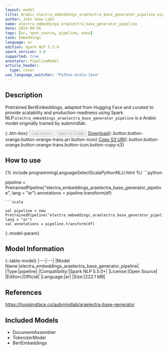 ```yaml
---
layout: model
title: Arabic electra_embeddings_araelectra_base_generator_pipeline pipeline BertEmbeddings from aubmindlab
author: John Snow Labs
name: electra_embeddings_araelectra_base_generator_pipeline
date: 2024-09-05
tags: [ar, open_source, pipeline, onnx]
task: Embeddings
language: ar
edition: Spark NLP 5.5.0
spark_version: 3.0
supported: true
annotator: PipelineModel
article_header:
  type: cover
use_language_switcher: "Python-Scala-Java"
---
```


## Description

Pretrained BertEmbeddings, adapted from Hugging Face and curated to provide scalability and production-readiness using Spark NLP.`electra_embeddings_araelectra_base_generator_pipeline` is a Arabic model originally trained by aubmindlab.

{:.btn-box}
<button class="button button-orange" disabled>Live Demo</button>
<button class="button button-orange" disabled>Open in Colab</button>
[Download](https://s3.amazonaws.com/auxdata.johnsnowlabs.com/public/models/electra_embeddings_araelectra_base_generator_pipeline_ar_5.5.0_3.0_1725552752203.zip){:.button.button-orange.button-orange-trans.arr.button-icon}
[Copy S3 URI](s3://auxdata.johnsnowlabs.com/public/models/electra_embeddings_araelectra_base_generator_pipeline_ar_5.5.0_3.0_1725552752203.zip){:.button.button-orange.button-orange-trans.button-icon.button-copy-s3}

## How to use



<div class="tabs-box" markdown="1">
{% include programmingLanguageSelectScalaPythonNLU.html %}
```python

pipeline = PretrainedPipeline("electra_embeddings_araelectra_base_generator_pipeline", lang = "ar")
annotations =  pipeline.transform(df)   

```
```scala

val pipeline = new PretrainedPipeline("electra_embeddings_araelectra_base_generator_pipeline", lang = "ar")
val annotations = pipeline.transform(df)

```
</div>

{:.model-param}
## Model Information

{:.table-model}
|---|---|
|Model Name:|electra_embeddings_araelectra_base_generator_pipeline|
|Type:|pipeline|
|Compatibility:|Spark NLP 5.5.0+|
|License:|Open Source|
|Edition:|Official|
|Language:|ar|
|Size:|222.1 MB|

## References

https://huggingface.co/aubmindlab/araelectra-base-generator

## Included Models

- DocumentAssembler
- TokenizerModel
- BertEmbeddings